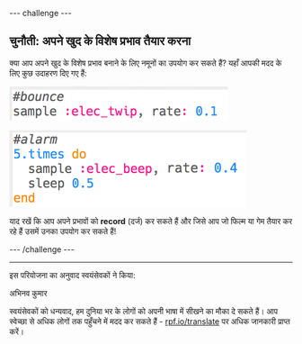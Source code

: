 --- challenge ---

## चुनौती: अपने खुद के विशेष प्रभाव तैयार करना

क्या आप अपने खुद के विशेष प्रभाव बनाने के लिए नमूनों का उपयोग कर सकते हैं? यहाँ आपकी मदद के लिए कुछ उदाहरण दिए गए हैं:

![स्क्रीनशॉट](images/effects-bounce.png)

![स्क्रीनशॉट](images/effects-alarm.png)

याद रखें कि आप अपने प्रभावों को **record** (दर्ज) कर सकते हैं और जिसे आप जो फिल्म या गेम तैयार कर रहे हैं उसमें उनका उपयोग कर सकते हैं!

--- /challenge ---

***

इस परियोजना का अनुवाद स्वयंसेवकों ने किया:

अभिनव कुमार

स्वयंसेवकों को धन्यवाद, हम दुनिया भर के लोगों को अपनी भाषा में सीखने का मौका दे सकते हैं। आप स्वेच्छा से अधिक लोगों तक पहुँचने में मदद कर सकते हैं - [rpf.io/translate](https://rpf.io/translate) पर अधिक जानकारी प्राप्त करें।